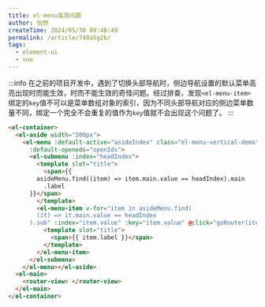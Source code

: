 ```yaml
---
title: el-menu高亮问题
author: 怡然
createTime: 2024/05/30 09:48:49
permalink: /article/740a5g2b/
tags:
  - element-ui
  - vue
---
```


:::info
在之前的项目开发中，遇到了切换头部导航时，侧边导航设置的默认菜单高亮出现时而能生效，时而不能生效的奇怪问题。经过排查，发现`<el-menu-item>`绑定的`key`值不可以是菜单数组对象的索引，因为不同头部导航对应的侧边菜单数量不同，绑定一个完全不会重复的值作为`key`值就不会出现这个问题了。
:::

```html
<el-container>
  <el-aside width="200px">
    <el-menu :default-active="asideIndex" class="el-menu-vertical-demo"
      :default-openeds="openIds">
      <el-submenu :index="headIndex">
        <template slot="title">
          <span>{{
        asideMenu.find((item) => item.main.value == headIndex).main
          .label
      }}</span>
        </template>
        <el-menu-item v-for="item in asideMenu.find(
        (it) => it.main.value == headIndex
      ).sub" :index="item.value" :key="item.value" @click="goRouter(item.router, item.value)">
          <template slot="title">
            <span>{{ item.label }}</span>
          </template>
        </el-menu-item>
      </el-submenu>
    </el-menu></el-aside>
  <el-main>
    <router-view> </router-view>
  </el-main>
</el-container>
```
